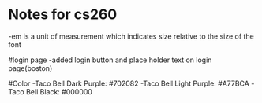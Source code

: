 # Notes for cs260

-em is a unit of measurement which indicates size relative to the size of the font


#login page
    -added login button and place holder text on login page(boston)


#Color 
-Taco Bell Dark Purple: #702082
-Taco Bell Light Purple: #A77BCA
-Taco Bell Black: #000000
